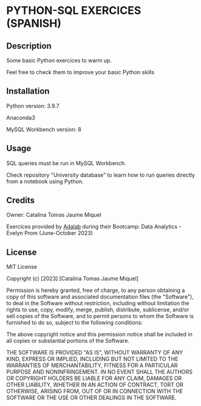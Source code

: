
# PYTHON-SQL EXERCICES (SPANISH)

## Description

Some basic Python exercices to warm up. 

Feel free to check them to improve your basic Python skills


## Installation

Python version: 3.9.7

Anaconda3

MySQL Workbench version: 8


## Usage

SQL queries must be run in MySQL Workbench. 

Check repository "University database" to learn how to run queries directly from a notebook using Python.

## Credits

Owner: Catalina Tomas Jaume Miquel

Exercices provided by [Adalab](https://adalab.es/) during their Bootcamp: Data Analytics - Evelyn Prom (June-October 2023)


## License

MIT License

Copyright (c) [2023] [Catalina Tomas Jaume Miquel]

Permission is hereby granted, free of charge, to any person obtaining a copy
of this software and associated documentation files (the "Software"), to deal
in the Software without restriction, including without limitation the rights
to use, copy, modify, merge, publish, distribute, sublicense, and/or sell
copies of the Software, and to permit persons to whom the Software is
furnished to do so, subject to the following conditions:

The above copyright notice and this permission notice shall be included in all
copies or substantial portions of the Software.

THE SOFTWARE IS PROVIDED "AS IS", WITHOUT WARRANTY OF ANY KIND, EXPRESS OR
IMPLIED, INCLUDING BUT NOT LIMITED TO THE WARRANTIES OF MERCHANTABILITY,
FITNESS FOR A PARTICULAR PURPOSE AND NONINFRINGEMENT. IN NO EVENT SHALL THE
AUTHORS OR COPYRIGHT HOLDERS BE LIABLE FOR ANY CLAIM, DAMAGES OR OTHER
LIABILITY, WHETHER IN AN ACTION OF CONTRACT, TORT OR OTHERWISE, ARISING FROM,
OUT OF OR IN CONNECTION WITH THE SOFTWARE OR THE USE OR OTHER DEALINGS IN THE
SOFTWARE.
